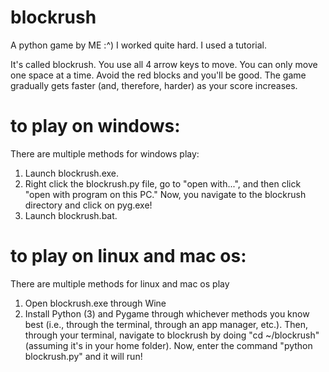 # blockrush
A python game by ME :^) I worked quite hard. I used a tutorial.

It's called blockrush. You use all 4 arrow keys to move. You can only move one space at a time. Avoid the red blocks and you'll be good. The game gradually gets faster (and, therefore, harder) as your score increases.

# to play on windows:
There are multiple methods for windows play:
1. Launch blockrush.exe. 
2. Right click the blockrush.py file, go to "open with...", and then click "open with program on this PC." Now, you navigate to the blockrush directory and click on pyg.exe!
3. Launch blockrush.bat.
# to play on linux and mac os:
There are multiple methods for linux and mac os play
1. Open blockrush.exe through Wine
2. Install Python (3) and Pygame through whichever methods you know best (i.e., through the terminal, through an app manager, etc.). Then, through your terminal, navigate to blockrush by doing "cd ~/blockrush" (assuming it's in your home folder). Now, enter the command "python blockrush.py" and it will run!
